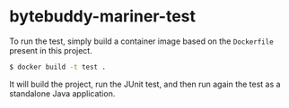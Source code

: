 # bytebuddy-mariner-test

To run the test, simply build a container image based on the `Dockerfile` present in this project.

```bash
$ docker build -t test .
```

It will build the project, run the JUnit test, and then run again the test as a standalone Java application.
